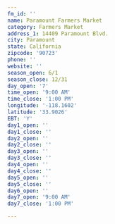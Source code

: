```yaml
---
fm_id: ''
name: Paramount Farmers Market
category: Farmers Market
address_1: 14409 Paramount Blvd.
city: Paramount
state: California
zipcode: '90723'
phone: ''
website: ''
season_open: 6/1
season_close: 12/31
day_open: '7'
time_open: '9:00 AM'
time_close: '1:00 PM'
longitude: '-118.1602'
latitude: '33.9026'
EBT: 'Y'
day1_open: ''
day1_close: ''
day2_open: ''
day2_close: ''
day3_open: ''
day3_close: ''
day4_open: ''
day4_close: ''
day5_open: ''
day5_close: ''
day6_open: ''
day7_open: '9:00 AM'
day7_close: '1:00 PM'

---
```

